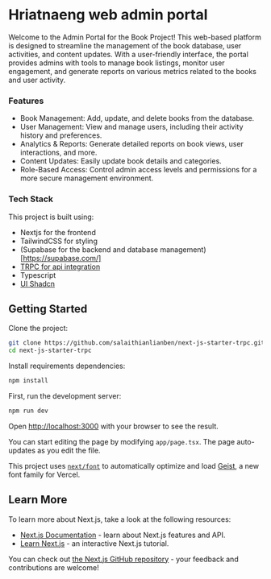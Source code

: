 # Hriatnaeng web admin portal

Welcome to the Admin Portal for the Book Project! This web-based platform is designed to streamline the management of the book database, user activities, and content updates. With a user-friendly interface, the portal provides admins with tools to manage book listings, monitor user engagement, and generate reports on various metrics related to the books and user activity.

### Features
- Book Management: Add, update, and delete books from the database.
- User Management: View and manage users, including their activity history and preferences.
- Analytics & Reports: Generate detailed reports on book views, user interactions, and more.
- Content Updates: Easily update book details and categories.
- Role-Based Access: Control admin access levels and permissions for a more secure management environment.

### Tech Stack
This project is built using:

- Nextjs for the frontend
- TailwindCSS for styling
- (Supabase for the backend and database management)[https://supabase.com/]
- [TRPC for api integration](https://trpc.io/)
- Typescript
- [UI Shadcn](https://ui.shadcn.com/)

## Getting Started

Clone the project:
```bash
git clone https://github.com/salaithianlianben/next-js-starter-trpc.git
cd next-js-starter-trpc
```

Install requirements dependencies:
```bash
npm install
```

First, run the development server:

```bash
npm run dev
```

Open [http://localhost:3000](http://localhost:3000) with your browser to see the result.

You can start editing the page by modifying `app/page.tsx`. The page auto-updates as you edit the file.

This project uses [`next/font`](https://nextjs.org/docs/app/building-your-application/optimizing/fonts) to automatically optimize and load [Geist](https://vercel.com/font), a new font family for Vercel.

## Learn More

To learn more about Next.js, take a look at the following resources:

- [Next.js Documentation](https://nextjs.org/docs) - learn about Next.js features and API.
- [Learn Next.js](https://nextjs.org/learn) - an interactive Next.js tutorial.

You can check out [the Next.js GitHub repository](https://github.com/vercel/next.js) - your feedback and contributions are welcome!
